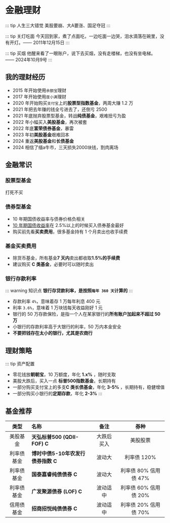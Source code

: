 # 金融理财

::: tip 人生三大错觉
美股要崩、大A要涨、国足夺冠
:::

::: tip 关灯吃面
今天回到家，煮了点面吃，一边吃面一边哭，泪水滴落在碗里，没有开灯。—— 2011年12月15日
:::

::: tip 买烟
他醒来看了一眼账户，说下去买烟，没有走楼梯，也没有坐电梯。 —— 2024年10月9号
:::

## 我的理财经历

- 2015 年开始使用`余额宝`理财
- 2017 年开始使用`度小满`理财
- 2020 年开始购买`支付宝`上的**股票型指数基金**，两周大赚 1.2 万
- 2021 年把去年赚的钱全亏进去了，还倒亏 2500
- 2021 年底抛弃股票型基金，转战**纯债基金**，艰难扭亏为盈
- 2022 年小幅买入**美股基金**，再次被套
- 2022 年底**富荣债券基金**，暴雷
- 2023 年初**美股基金**艰难回本
- 2024 重返**美股基金**和**长债基金**
- 2024 相信了缅a牛市，三天损失2000块钱，割肉离场

## 金融常识

### 股票型基金 <Badge text="X" type="error"/>

打死不买

### 债券型基金 <Badge text="√" type="tip"/>

- 10 年期国债收益率与债券价格负相关
- [10 年期国债收益率](https://wallstreetcn.com/markets/codes/CN10YR.OTC)在 2.5%以上的时候买入债券基金最好<Badge text="重点" type="tip"/>
- 购买前先看**买卖费用**，很多基金持有 1 个月卖出也收手续费

### 基金买卖费用

- 除货币基金，所有基金**7 天内**卖出都收取**1.5%的手续费**
- 建议购买 **C 类基金**，必要时可以随时卖出

### 银行存款利率

::: warning 知识点
**银行存贷款利率，是按照`每年 360 天`计算的**
:::

- 存款利率 `4%`，意味着存 1 万每年利息 400 元
- 利率 `3.6%`，意味着 1 万块钱每天收益刚好 1 元
- 银行的 50 万存款保险，是指一个人在某家银行的**所有账户加起来不超过 50 万**
- 小银行的存款利率高于大银行的利率，50 万内本金安全
- **不要把钱存在太小的银行，尤其是农商行**

## 理财策略

::: tip 资产配置

- 零花钱放**朝朝宝**，10 万额度，年化 **1.x%** ，随时支取
- 美股大跌后，买入一点 **标普500指数基金**，长期持有
- 一部分购买支付宝上的多支**C 类长债基金**，年化 **3-5%** ，长期持有，稳健增值
- 一部分购买小银行的**定期存款**，年化 **2-3%**
  :::

## 基金推荐<Badge text="自负盈亏" type="warning"/>

|    类型    | 名称                               |    备注    |         券种          |
| :--------: | :--------------------------------- | :--------: | :-------------------: |
|  美股基金  | **天弘标普500 (QDII-FOF) C**       | 大跌后买入 |       美股股票        |
| 利率债基金 | **博时中债5-10年农发行债券指数 C** |   波动大   |      利率债 120%      |
| 利率债基金 | **国泰嘉睿纯债债券 C**             |   波动大   | 利率债 80% 信用债 47% |
| 利率债基金 | **广发聚源债券 (LOF) C**           |  波动适中  | 利率债 60% 信用债 20% |
| 信用债基金 | **招商招悦纯债债券 C**             |  波动适中  | 利率债 20% 信用债 70% |

